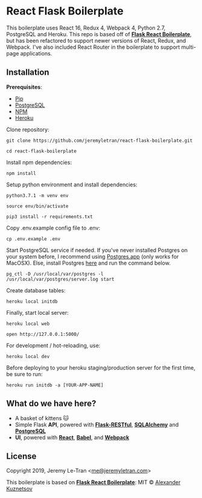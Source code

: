 # React Flask Boilerplate
This boilerplate uses React 16, Redux 4, Webpack 4, Python 2.7, PostgreSQL and Heroku. This repo is based off of [**Flask React Boilerplate**](https://github.com/alexkuz/flask-react-boilerplate), but has been refactored to support newer versions of React, Redux, and Webpack. I've also included React Router in the boilerplate to support multi-page applications.

## Installation
**Prerequisites**:

- [Pip](https://pip.pypa.io/en/latest/installing.html)
- [PostgreSQL](http://www.postgresql.org/download/)
- [NPM](https://docs.npmjs.com/getting-started/installing-node)
- [Heroku](https://devcenter.heroku.com/articles/heroku-cli)

Clone repository:

```
git clone https://github.com/jeremyletran/react-flask-boilerplate.git

cd react-flask-boilerplate
```

Install npm dependencies:

```
npm install
```

Setup python environment and install dependencies:

```
python3.7.1 -m venv env

source env/bin/activate

pip3 install -r requirements.txt
```
Copy .env.example config file to .env:

```
cp .env.example .env
```

Start PostgreSQL service if needed. If you've never installed Postgres on your system before, I recommend using [Postgres.app](https://postgresapp.com/) (only works for MacOSX). Else, install Postgres [here](http://www.postgresql.org/download/) and run the command below.

```
pg_ctl -D /usr/local/var/postgres -l /usr/local/var/postgres/server.log start
```

Create database tables:

```
heroku local initdb
```

Finally, start local server:

```
heroku local web

open http://127.0.0.1:5000/
```

For development / hot-reloading, use:
```
heroku local dev
```

Before deploying to your heroku staging/production server for the first time, be sure to run:
```
heroku run initdb -a [YOUR-APP-NAME]
```

## What do we have here?

- A basket of kittens 🐱
- Simple Flask **API**, powered with [**Flask-RESTful**](https://flask-restful.readthedocs.org/en/0.3.3/), [**SQLAlchemy**](http://www.sqlalchemy.org/) and [**PostgreSQL**](http://www.postgresql.org/)
- **UI**, powered with [**React**](http://facebook.github.io/react/), [**Babel**](https://babeljs.io/), and [**Webpack**](http://webpack.github.io/)

## License

Copyright 2019, Jeremy Le-Tran &lt;me@jeremyletran.com&gt;

This boilerplate is based on [**Flask React Boilerplate**](https://github.com/alexkuz/flask-react-boilerplate): MIT © [Alexander Kuznetsov](https://github.com/alexkuz)
